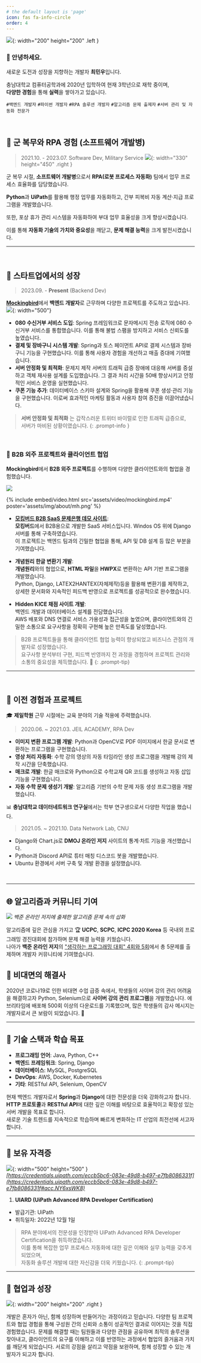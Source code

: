 ```yaml
---
# the default layout is 'page'
icon: fas fa-info-circle
order: 4
---
```


![](assets/img/about/me.png){: width="200" height="200" .left }
### 👋 안녕하세요. 

새로운 도전과 성장을 지향하는 개발자 **최민우**입니다. 

충남대학교 컴퓨터공학과에 2020년 입학하여 현재 3학년으로 재학 중이며,  
**다양한 경험**을 통해 **실력**을 쌓아가고 있습니다.

`#백엔드 개발자`
`#파이썬 개발자`
`#RPA 솔루션 개발자`
`#알고리즘 문제 출제자`
`#서버 관리 및 자동화 전문가`


&nbsp;&nbsp;&nbsp;


## 🤖 **군 복무와 RPA 경험** (소프트웨어 개발병)

> 2021.10. - 2023.07. Software Dev, Military Service
![](assets/img/about/mil.png){: width="330" height="450" .right }

군 복무 시절, **소프트웨어 개발병**으로서 **RPA(로봇 프로세스 자동화)** 팀에서 업무 프로세스 효율화를 담당했습니다. 

**Python**과 **UiPath**를 활용해 행정 업무를 자동화하고, 간부 피복비 자동 계산·지급 프로그램을 개발했습니다. 

또한, 포상 휴가 관리 시스템을 자동화하여 부대 업무 효율성을 크게 향상시켰습니다. 

이를 통해 **자동화 기술의 가치와 중요성**을 깨닫고, **문제 해결 능력**을 크게 발전시켰습니다.


---


&nbsp;&nbsp;&nbsp;
&nbsp;&nbsp;&nbsp;

## 💼 **스타트업에서의 성장**
> 2023.09. - **Present** (Backend Dev)




[**Mockingbird**](https://mockingbird.co.kr/)에서 **백엔드 개발자**로 근무하며 다양한 프로젝트를 주도하고 있습니다.
![](assets/img/about/mockingbird.png){: width="500"}

- **080 수신거부 서비스 도입**: Spring 프레임워크로 문자메시지 전송 로직에 080 수신거부 서비스를 통합했습니다. 이를 통해 불법 스팸을 방지하고 서비스 신뢰도를 높였습니다.
- **결제 및 장바구니 시스템 개발**: Spring과 토스 페이먼트 API로 결제 시스템과 장바구니 기능을 구현했습니다. 이를 통해 사용자 경험을 개선하고 매출 증대에 기여했습니다.
- **서버 안정화 및 최적화**: 문제지 제작 서버의 트래픽 급증 장애에 대응해 서버를 증설하고 객체 재사용 설계를 도입했습니다. 그 결과 처리 시간을 50배 향상시키고 안정적인 서비스 운영을 실현했습니다.
- **쿠폰 기능 추가**: 데이터베이스 스키마 설계와 Spring을 활용해 쿠폰 생성·관리 기능을 구현했습니다. 이로써 효과적인 마케팅 활동과 사용자 참여 증진을 이끌어냈습니다.

> **서버 안정화 및 최적화** 는 갑작스러운 트위터 바이럴로 인한 트래픽 급증으로,  
> 서버가 마비된 상황이였습니다. 
{: .prompt-info }



&nbsp;&nbsp;&nbsp;

### 🤝 **B2B 외주 프로젝트와 클라이언트 협업**

**Mockingbird**에서 **B2B 외주 프로젝트**를 수행하며 다양한 클라이언트와의 협업을 경험했습니다.

![](assets/img/about/aa.png)

{% include embed/video.html src='assets/video/mockingbird.mp4' poster='assets/img/about/mh.png' %}
- [**모킹버드 B2B SaaS 문제은행 데모 사이트**](https://saas.demo.mockingbird.co.kr/):  
  **모킹버드**에서 B2B용으로 개발한 SaaS 서비스입니다.
  Windos OS 위에 Django 서버를 통해 구축하였습니다.  
  이 프로젝트는 백엔드 팀과의 긴밀한 협업을 통해, API 및 DB 설계 등 많은 부분을 기여했습니다.

- **개념원리 한글 변환기 개발**:  
  **개념원리**와의 협업으로, **HTML 파일**을 **HWPX**로 변환하는 API 기반 프로그램을 개발했습니다.  
  Python, Django, LATEX2HANTEX(자체제작)등을 활용해 변환기를 제작하고, 상세한 문서화와 지속적인 피드백 반영으로 프로젝트를 성공적으로 완수했습니다.

- **Hidden KICE 채점 사이트 개발**:  
  백엔드 개발과 데이터베이스 설계를 전담했습니다.  
  AWS 배포와 DNS 연결로 서비스 가용성과 접근성을 높였으며, 클라이언트와의 긴밀한 소통으로 요구사항을 정확히 구현해 높은 만족도를 달성했습니다.


> B2B 프로젝트들을 통해 클라이언트 협업 능력이 향상되었고 비즈니스 관점의 개발자로 성장했습니다.  
> 요구사항 분석부터 구현, 피드백 반영까지 전 과정을 경험하며 프로젝트 관리와 소통의 중요성을 체득했습니다. 🌟
{: .prompt-tip}

---
&nbsp;&nbsp;&nbsp;

## 📝 **이전 경험과 프로젝트**

🎓 **제일학원** 근무 시절에는 교육 분야의 기술 적용에 주력했습니다.
> 2020.06. ~ 2021.03. JEIL ACADEMY, RPA Dev

- **이미지 변환 프로그램 개발**: Python과 OpenCV로 PDF 이미지에서 한글 문서로 변환하는 프로그램을 구현했습니다.
- **영상 처리 자동화**: 수학 강의 영상의 자동 타임라인 생성 프로그램을 개발해 강의 제작 시간을 단축했습니다.
- **매크로 개발**: 한글 매크로와 Python으로 수학교재 QR 코드를 생성하고 자동 삽입 기능을 구현했습니다.
- **자동 수학 문제 생성기 개발**: 알고리즘 기반의 수학 문제 자동 생성 프로그램을 개발했습니다.

📊 **충남대학교 데이터네트워크 연구실**에서는 학부 연구생으로서 다양한 작업을 했습니다.  
> 2021.05. ~ 2021.10. Data Network Lab, CNU

- Django와 Chart.js로 **DMOJ 온라인 저지** 사이트의 통계·차트 기능을 개선했습니다.  
- Python과 Discord API로 튜터 매칭 디스코드 봇을 개발했습니다.
- Ubuntu 환경에서 서버 구축 및 개발 환경을 설정했습니다.

&nbsp;  

---

## 🌐 **알고리즘과 커뮤니티 기여**
![](assets/img/about/aaa.png)
_백준 온라인 저지에 출제한 알고리즘 문제 속의 삽화_

알고리즘에 깊은 관심을 가지고 🏆 **UCPC**, **SCPC**, **ICPC 2020 Korea** 등 국내외 프로그래밍 경진대회에 참가하며 문제 해결 능력을 키웠습니다.   
나아가 **백준 온라인 저지**의 ["생각하는 프로그래밍 대회" 4회와 5회](https://www.acmicpc.net/category/detail/2793)에서 총 5문제를 출제하며 개발자 커뮤니티에 기여했습니다.

## 🦠 **비대면의 해결사**

2020년 코로나19로 인한 비대면 수업 급증 속에서, 학생들의 사이버 강의 관리 어려움을 해결하고자 Python, Selenium으로 **사이버 강의 관리 프로그램**을 개발했습니다. 에브리타임에 배포해 500회 이상의 다운로드를 기록했으며, 많은 학생들의 감사 메시지는 개발자로서 큰 보람이 되었습니다. 🙏

---

## 🎯 **기술 스택과 학습 목표**

- **프로그래밍 언어**: Java, Python, C++
- **백엔드 프레임워크**: Spring, Django
- **데이터베이스**: MySQL, PostgreSQL
- **DevOps**: AWS, Docker, Kubernetes
- **기타**: RESTful API, Selenium, OpenCV

현재 백엔드 개발자로서 **Spring**과 **Django**에 대한 전문성을 더욱 강화하고자 합니다.  
**HTTP 프로토콜**과 **RESTful API**에 대한 깊은 이해를 바탕으로 효율적이고 확장성 있는 서버 개발을 목표로 합니다.  
새로운 기술 트렌드를 지속적으로 학습하며 빠르게 변화하는 IT 산업의 최전선에 서고자 합니다.

---

## 📜 **보유 자격증**
![](assets/img/about/uipath.png){: width="500" height="500" }
_[https://credentials.uipath.com/eccb5bc6-083e-49d8-b497-e7fb8086331f](https://credentials.uipath.com/eccb5bc6-083e-49d8-b497-e7fb8086331f#acc.NY6xsWK8)_

1. **UIARD (UiPath Advanced RPA Developer Certification)**
- 발급기관: UiPath
- 취득일자: 2022년 12월 1일  

> RPA 분야에서의 전문성을 인정받아 UiPath Advanced RPA Developer Certification을 취득하였습니다.  
> 이를 통해 복잡한 업무 프로세스 자동화에 대한 깊은 이해와 실무 능력을 갖추게 되었으며,  
> 자동화 솔루션 개발에 대한 자신감을 더욱 키웠습니다.
{: .prompt-tip}

---


## 🌱 **협업과 성장**
![](assets/img/about/hr.jpg){: width="200" height="200" .right }

개발은 혼자가 아닌, 함께 성장하며 만들어가는 과정이라고 믿습니다.
다양한 팀 프로젝트와 협업 경험을 통해 구성원 간의 신뢰와 소통이 성공적인 결과로 이어지는 것을 직접 경험했습니다.
문제를 해결할 때는 팀원들과 다양한 관점을 공유하며 최적의 솔루션을 찾아내고, 클라이언트의 요구를 이해하고 이를 반영하는 과정에서 협업의 즐거움과 가치를 깨닫게 되었습니다.
서로의 강점을 살리고 약점을 보완하며, 함께 성장할 수 있는 개발자가 되고자 합니다.
